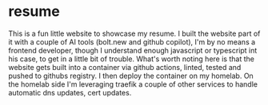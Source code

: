 # resume
This is a fun little website to showcase my resume. I built the website part of it with a couple of AI tools (bolt.new and github copilot), I'm by no means a frontend developer, though I understand enough javascript or typescript int his case, to get in a little bit of trouble. What's worth noting here is that the website gets built into a container via github actions, linted, tested and pushed to githubs registry. I then deploy the container on my homelab. On the homelab side I'm leveraging traefik a couple of other services to handle automatic dns updates, cert updates.
